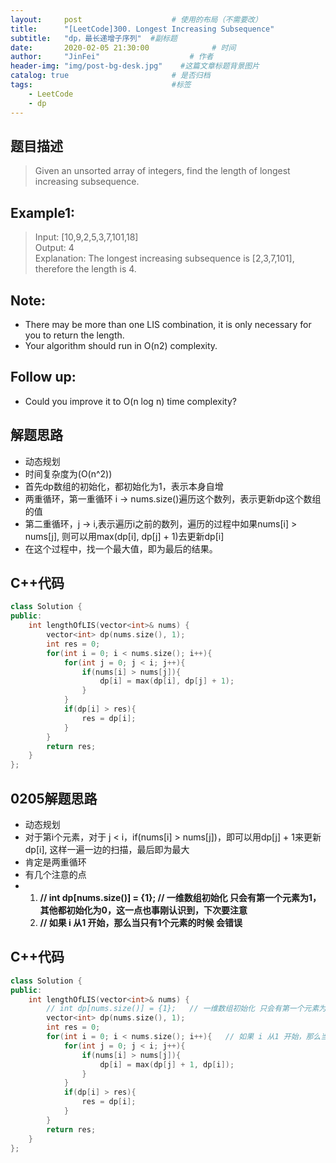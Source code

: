 ```yaml
---
layout:     post                    # 使用的布局（不需要改） 
title:      "[LeetCode]300. Longest Increasing Subsequence"               # 标题  
subtitle:   "dp，最长递增子序列"  #副标题 
date:       2020-02-05 21:30:00              # 时间 
author:     "JinFei"                    # 作者 
header-img: "img/post-bg-desk.jpg"    #这篇文章标题背景图片 
catalog: true                       # 是否归档 
tags:                               #标签     
    - LeetCode 
    - dp
---
```


## 题目描述
> Given an unsorted array of integers, find the length of longest increasing subsequence. <br>

## Example1:
> Input: [10,9,2,5,3,7,101,18]  <br>
Output: 4   <br>
Explanation: The longest increasing subsequence is [2,3,7,101], therefore the length is 4.   <br>

## Note:
- There may be more than one LIS combination, it is only necessary for you to return the length.
- Your algorithm should run in O(n2) complexity.

## Follow up: 
- Could you improve it to O(n log n) time complexity?

## 解题思路

- 动态规划
- 时间复杂度为(O(n^2))
- 首先dp数组的初始化，都初始化为1，表示本身自增
- 两重循环，第一重循环 i -> nums.size()遍历这个数列，表示更新dp这个数组的值
- 第二重循环，j -> i,表示遍历i之前的数列，遍历的过程中如果nums[i] > nums[j], 则可以用max(dp[i], dp[j] + 1)去更新dp[i]
- 在这个过程中，找一个最大值，即为最后的结果。

## C++代码
```C++
class Solution {
public:
    int lengthOfLIS(vector<int>& nums) {
        vector<int> dp(nums.size(), 1);
        int res = 0;
        for(int i = 0; i < nums.size(); i++){
            for(int j = 0; j < i; j++){
                if(nums[i] > nums[j]){
                    dp[i] = max(dp[i], dp[j] + 1);
                }
            }
            if(dp[i] > res){
                res = dp[i];
            }
        }
        return res;
    }
};
```

## 0205解题思路

- 动态规划
- 对于第i个元素，对于 j < i，if(nums[i] > nums[j])，即可以用dp[j] + 1来更新dp[i], 这样一遍一边的扫描，最后即为最大
- 肯定是两重循环
- 有几个注意的点
- 1. **// int dp[nums.size()] = {1};   // 一维数组初始化 只会有第一个元素为1，其他都初始化为0，这一点也事刚认识到，下次要注意**
  2. **// 如果 i 从1 开始，那么当只有1个元素的时候 会错误**

## C++代码
```C++
class Solution {
public:
    int lengthOfLIS(vector<int>& nums) {
        // int dp[nums.size()] = {1};   // 一维数组初始化 只会有第一个元素为1，其他都初始化为0，这一点也事刚认识到，下次要注意
        vector<int> dp(nums.size(), 1);
        int res = 0;
        for(int i = 0; i < nums.size(); i++){   // 如果 i 从1 开始，那么当只有1个元素的时候 会错误
            for(int j = 0; j < i; j++){
                if(nums[i] > nums[j]){
                    dp[i] = max(dp[j] + 1, dp[i]);
                }
            }
            if(dp[i] > res){
                res = dp[i];
            }
        }
        return res;
    }
};
```